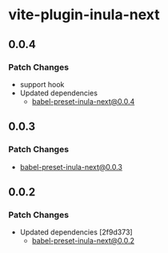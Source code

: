 # vite-plugin-inula-next

## 0.0.4

### Patch Changes

- support hook
- Updated dependencies
  - babel-preset-inula-next@0.0.4

## 0.0.3

### Patch Changes

- babel-preset-inula-next@0.0.3

## 0.0.2

### Patch Changes

- Updated dependencies [2f9d373]
  - babel-preset-inula-next@0.0.2
